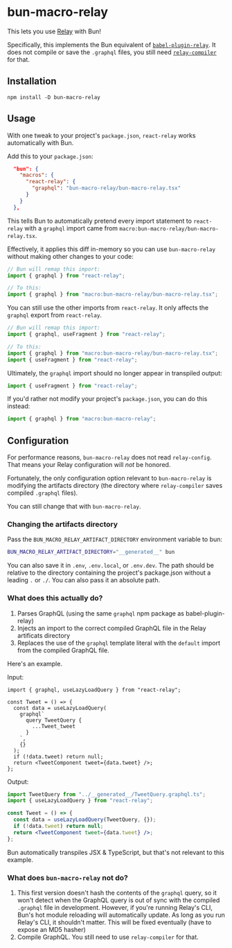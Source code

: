 # bun-macro-relay

This lets you use [Relay](https://github.com/facebook/relay) with Bun!

Specifically, this implements the Bun equivalent of [`babel-plugin-relay`](https://github.com/facebook/relay/tree/main/packages/babel-plugin-relay). It does not compile or save the `.graphql` files, you still need [`relay-compiler`](https://github.com/facebook/relay/tree/main/packages/relay-compiler) for that.

## Installation

```
npm install -D bun-macro-relay
```

## Usage

With one tweak to your project's `package.json`, `react-relay` works automatically with Bun.

Add this to your `package.json`:

```json
  "bun": {
    "macros": {
      "react-relay": {
        "graphql": "bun-macro-relay/bun-macro-relay.tsx"
      }
    }
  },
```

This tells Bun to automatically pretend every import statement to `react-relay` with a `graphql` import came from `macro:bun-macro-relay/bun-macro-relay.tsx`.

Effectively, it applies this diff in-memory so you can use `bun-macro-relay` without making other changes to your code:

```js
// Bun will remap this import:
import { graphql } from "react-relay";

// To this:
import { graphql } from "macro:bun-macro-relay/bun-macro-relay.tsx";
```

You can still use the other imports from `react-relay`. It only affects the `graphql` export from `react-relay`.

```js
// Bun will remap this import:
import { graphql, useFragment } from "react-relay";

// To this:
import { graphql } from "macro:bun-macro-relay/bun-macro-relay.tsx";
import { useFragment } from "react-relay";
```

Ultimately, the `graphql` import should no longer appear in transpiled output:

```js
import { useFragment } from "react-relay";
```

If you'd rather not modify your project's `package.json`, you can do this instead:

```js
import { graphql } from "macro:bun-macro-relay";
```

## Configuration

For performance reasons, `bun-macro-relay` does not read `relay-config`. That means your Relay configuration will _not_ be honored.

Fortunately, the only configuration option relevant to `bun-macro-relay` is modifying the artifacts directory (the directory where `relay-compiler` saves compiled `.graphql` files).

You can still change that with `bun-macro-relay`.

### Changing the artifacts directory

Pass the `BUN_MACRO_RELAY_ARTIFACT_DIRECTORY` environment variable to bun:

```bash
BUN_MACRO_RELAY_ARTIFACT_DIRECTORY="__generated__" bun
```

You can also save it in `.env`, `.env.local`, or `.env.dev`. The path should be relative to the directory containing the project's package.json without a leading `.` or `./`. You can also pass it an absolute path.

### What does this actually do?

1. Parses GraphQL (using the same `graphql` npm package as babel-plugin-relay)
2. Injects an import to the correct compiled GraphQL file in the Relay artificats directory
3. Replaces the use of the `graphql` template literal with the `default` import from the compiled GraphQL file.

Here's an example.

Input:

```tsx
import { graphql, useLazyLoadQuery } from "react-relay";

const Tweet = () => {
  const data = useLazyLoadQuery(
    graphql`
      query TweetQuery {
        ...Tweet_tweet
      }
    `,
    {}
  );
  if (!data.tweet) return null;
  return <TweetComponent tweet={data.tweet} />;
};
```

Output:

```jsx
import TweetQuery from "../__generated__/TweetQuery.graphql.ts";
import { useLazyLoadQuery } from "react-relay";

const Tweet = () => {
  const data = useLazyLoadQuery(TweetQuery, {});
  if (!data.tweet) return null;
  return <TweetComponent tweet={data.tweet} />;
};
```

Bun automatically transpiles JSX & TypeScript, but that's not relevant to this example.

### What does `bun-macro-relay` not do?

1. This first version doesn't hash the contents of the `graphql` query, so it won't detect when the GraphQL query is out of sync with the compiled `.graphql` file in development. However, if you're running Relay's CLI, Bun's hot module reloading will automatically update. As long as you run Relay's CLI, it shouldn't matter. This will be fixed eventually (have to expose an MD5 hasher)
2. Compile GraphQL. You still need to use `relay-compiler` for that.
